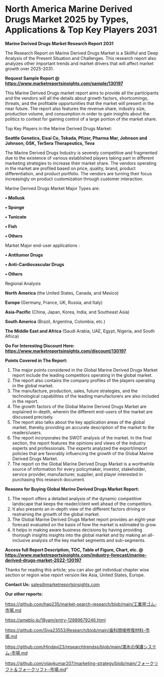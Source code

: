 # North America Marine Derived Drugs Market 2025 by Types, Applications & Top Key Players 2031

<strong>Marine Derived Drugs Market Research Report 2031</strong>

The Research Report on Marine Derived Drugs Market is a Skillful and Deep Analysis of the Present Situation and Challenges. This research report also analyzes other important trends and market drivers that will affect market growth over 2025-2031.

<strong>Request Sample Report @ <a href=https://www.marketreportsinsights.com/sample/130197>https://www.marketreportsinsights.com/sample/130197</a></strong>

This Marine Derived Drugs market report aims to provide all the participants and the vendors will all the details about growth factors, shortcomings, threats, and the profitable opportunities that the market will present in the near future. The report also features the revenue share, industry size, production volume, and consumption in order to gain insights about the politics to contest for gaining control of a large portion of the market share.

Top Key Players in the Marine Derived Drugs Market:

<strong>Seattle Genetics, Eisai Co, Tekada, Pfizer, Pharma Mar, Johnson and Johnson, GSK, TerSera Therapeutics, Teva</strong>

The Marine Derived Drugs Industry is severely competitive and fragmented due to the existence of various established players taking part in different marketing strategies to increase their market share. The vendors operating in the market are profiled based on price, quality, brand, product differentiation, and product portfolio. The vendors are turning their focus increasingly on product customization through customer interaction.

Marine Derived Drugs Market Major Types are:

<strong>• Mollusk

• Sponge

• Tunicate

• Fish

• Others</strong>

Market Major end-user applications :

<strong>• Antitumor Drugs

• Anti-Cardiovascular Drugs

• Others</strong>

Regional Analysis

</u><strong><b>North America</b></strong> (the United States, Canada, and Mexico)

<strong><b>Europe </b></strong>(Germany, France, UK, Russia, and Italy)

<strong><b>Asia-Pacific</b></strong> (China, Japan, Korea, India, and Southeast Asia)

<strong><b>South America</b></strong> (Brazil, Argentina, Colombia, etc.)

<strong><b>The Middle East and Africa</b></strong> (Saudi Arabia, UAE, Egypt, Nigeria, and South Africa)

<strong>Go For Interesting Discount Here: <a href=https://www.marketreportsinsights.com/discount/130197>https://www.marketreportsinsights.com/discount/130197</a></strong>

<strong>Points Covered in The Report:</strong>
<ol>
  <li>The major points considered in the Global Marine Derived Drugs Market report include the leading competitors operating in the global market.</li>
  <li>The report also contains the company profiles of the players operating in the global market.</li>
  <li>The manufacture, production, sales, future strategies, and the technological capabilities of the leading manufacturers are also included in the report.</li>
  <li>The growth factors of the Global Marine Derived Drugs Market are explained in-depth, wherein the different end-users of the market are discussed precisely.</li>
  <li>The report also talks about the key application areas of the global market, thereby providing an accurate description of the market to the readers/users.</li>
  <li>The report incorporates the SWOT analysis of the market. In the final section, the report features the opinions and views of the industry experts and professionals. The experts analyzed the export/import policies that are favorably influencing the growth of the Global Marine Derived Drugs Market.</li>
  <li>The report on the Global Marine Derived Drugs Market is a worthwhile source of information for every policymaker, investor, stakeholder, service provider, manufacturer, supplier, and player interested in purchasing this research document.</li>
</ol>
<strong>Reasons for Buying Global Marine Derived Drugs Market Report:</strong>

<ol>
  <li>The report offers a detailed analysis of the dynamic competitive landscape that keeps the reader/client well ahead of the competitors.</li>
  <li>It also presents an in-depth view of the different factors driving or restraining the growth of the global market.</li>
  <li>The Global Marine Derived Drugs Market report provides an eight-year forecast evaluated on the basis of how the market is estimated to grow.</li>
  <li>It helps in making aware business decisions by having providing thorough insights insights into the global market and by making an all-inclusive analysis of the key market segments and sub-segments.</li>
</ol>
<strong>Access full Report Description, TOC, Table of Figure, Chart, etc. @ <a href=https://www.marketreportsinsights.com/industry-forecast/marine-derived-drugs-market-2022-130197>https://www.marketreportsinsights.com/industry-forecast/marine-derived-drugs-market-2022-130197</a></strong>


Thanks for reading this article; you can also get individual chapter wise section or region wise report version like Asia, United States, Europe.

<strong>Contact Us:</strong>
sales@marketreportsinsights.com

<strong>Our other reports:</strong>

<a href=https://github.com/haq235/market-search-research/blob/main/工業用ゴム-市場.md>https://github.com/haq235/market-search-research/blob/main/工業用ゴム-市場.md</a>

<a href=https://ameblo.jp/18yam/entry-12889679246.html>https://ameblo.jp/18yam/entry-12889679246.html</a>

<a href=https://github.com/Siya23553/Research/blob/main/歯科間接修復材料-市場.md>https://github.com/Siya23553/Research/blob/main/歯科間接修復材料-市場.md</a>

<a href=https://github.com/Hindavi23/researchtrendss/blob/main/満氷の保護システム-市場.md>https://github.com/Hindavi23/researchtrendss/blob/main/満氷の保護システム-市場.md</a>

<a href=https://github.com/vijaykumar207/marketing-strategy/blob/main/フォークリフト＆フォークリフト-市場.md>https://github.com/vijaykumar207/marketing-strategy/blob/main/フォークリフト＆フォークリフト-市場.md</a>"
